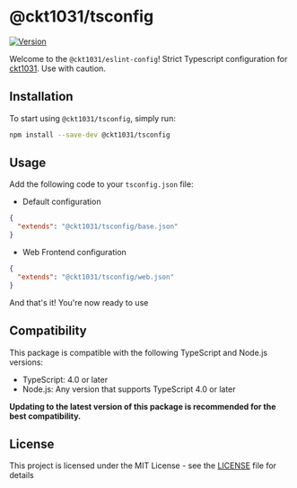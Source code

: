 # @ckt1031/tsconfig

[![Version](https://img.shields.io/npm/v/@ckt1031/tsconfig.svg?style=flat-square)](https://www.npmjs.com/package/@ckt1031/tsconfig)

Welcome to the `@ckt1031/eslint-config`! Strict Typescript configuration for [ckt1031](https://github.com/ckt1031). Use with caution.

## Installation

To start using `@ckt1031/tsconfig`, simply run:

```bash
npm install --save-dev @ckt1031/tsconfig
```

## Usage

Add the following code to your `tsconfig.json` file:

- Default configuration

```json
{
  "extends": "@ckt1031/tsconfig/base.json"
}
```

- Web Frontend configuration

```json
{
  "extends": "@ckt1031/tsconfig/web.json"
}
```

And that's it! You're now ready to use

## Compatibility

This package is compatible with the following TypeScript and Node.js versions:

- TypeScript: 4.0 or later
- Node.js: Any version that supports TypeScript 4.0 or later

**Updating to the latest version of this package is recommended for the best compatibility.**

## License

This project is licensed under the MIT License - see the [LICENSE](./LICENSE) file for details
